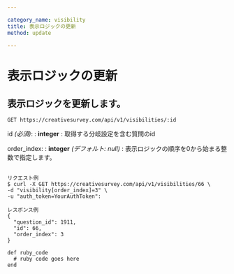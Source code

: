 ```yaml
---

category_name: visibility
title: 表示ロジックの更新
method: update

---
```


# 表示ロジックの更新

## 表示ロジックを更新します。

`GET https://creativesurvey.com/api/v1/visibilities/:id`

id _(必須)_:
: __integer__
: 取得する分岐設定を含む質問のid

order_index:
: __integer__ _(デフォルト: null)_
: 表示ロジックの順序を0から始まる整数で指定します。

~~~

リクエスト例
$ curl -X GET https://creativesurvey.com/api/v1/visibilities/66 \
-d "visibility[order_index]=3" \
-u "auth_token=YourAuthToken":

レスポンス例
{
  "question_id": 1911,
  "id": 66,
  "order_index": 3
}

~~~

~~~
def ruby_code
  # ruby code goes here
end
~~~


